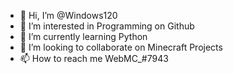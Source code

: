- 👋 Hi, I’m @Windows120
- 👀 I’m interested in Programming on Github
- 🌱 I’m currently learning Python
- 💞️ I’m looking to collaborate on Minecraft Projects
- 📫 How to reach me WebMC_#7943

<!---
Windows120/Windows120 is a ✨ special ✨ repository because its `README.md` (this file) appears on your GitHub profile.
You can click the Preview link to take a look at your changes.
--->
